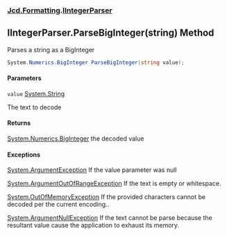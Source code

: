 ### [Jcd.Formatting](Jcd.Formatting.md 'Jcd.Formatting').[IIntegerParser](Jcd.Formatting.IIntegerParser.md 'Jcd.Formatting.IIntegerParser')

## IIntegerParser.ParseBigInteger(string) Method

Parses a string as a BigInteger

```csharp
System.Numerics.BigInteger ParseBigInteger(string value);
```
#### Parameters

<a name='Jcd.Formatting.IIntegerParser.ParseBigInteger(string).value'></a>

`value` [System.String](https://docs.microsoft.com/en-us/dotnet/api/System.String 'System.String')

The text to decode

#### Returns
[System.Numerics.BigInteger](https://docs.microsoft.com/en-us/dotnet/api/System.Numerics.BigInteger 'System.Numerics.BigInteger')
the decoded value

#### Exceptions

[System.ArgumentException](https://docs.microsoft.com/en-us/dotnet/api/System.ArgumentException 'System.ArgumentException')
If the value parameter was null

[System.ArgumentOutOfRangeException](https://docs.microsoft.com/en-us/dotnet/api/System.ArgumentOutOfRangeException 'System.ArgumentOutOfRangeException')
If the text is empty or whitespace.

[System.OutOfMemoryException](https://docs.microsoft.com/en-us/dotnet/api/System.OutOfMemoryException 'System.OutOfMemoryException')
If the provided characters cannot be decoded per the current encoding..

[System.ArgumentNullException](https://docs.microsoft.com/en-us/dotnet/api/System.ArgumentNullException 'System.ArgumentNullException')
If the text cannot be parse because the resultant value cause the application to exhaust
its memory.